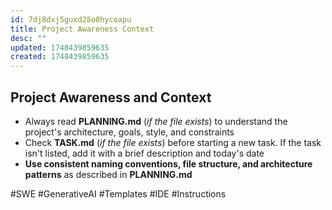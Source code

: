 ```yaml
---
id: 7dj8dxj5guxd28o0hycoapu
title: Project Awareness Context
desc: ""
updated: 1748439859635
created: 1748439859635
---
```


## Project Awareness and Context

- Always read **PLANNING.md** (_if the file exists_) to understand the project's architecture, goals, style, and constraints
- Check **TASK.md** (_if the file exists_) before starting a new task. If the task isn't listed, add it with a brief description and today's date
- **Use consistent naming conventions, file structure, and architecture patterns** as described in **PLANNING.md**

#SWE #GenerativeAI #Templates #IDE #Instructions
